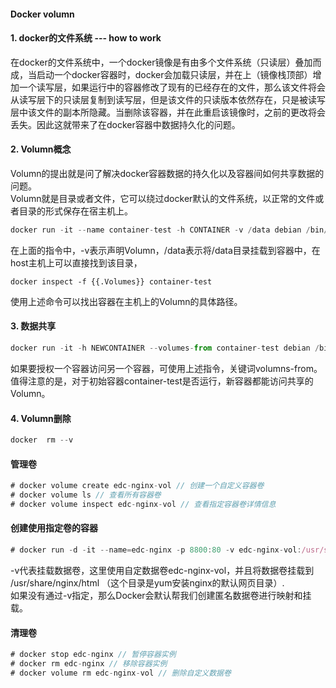 #### Docker volumn
#### 1. docker的文件系统 --- how to work
在docker的文件系统中，一个docker镜像是有由多个文件系统（只读层）叠加而成，当启动一个docker容器时，docker会加载只读层，并在上（镜像栈顶部）增加一个读写层，如果运行中的容器修改了现有的已经存在的文件，那么该文件将会从读写层下的只读层复制到读写层，但是该文件的只读版本依然存在，只是被读写层中该文件的副本所隐藏。当删除该容器，并在此重启该镜像时，之前的更改将会丢失。因此这就带来了在docker容器中数据持久化的问题。

#### 2. Volumn概念
Volumn的提出就是问了解决docker容器数据的持久化以及容器间如何共享数据的问题。<br/>
Volumn就是目录或者文件，它可以绕过docker默认的文件系统，以正常的文件或者目录的形式保存在宿主机上。<br/>
```javascript
docker run -it --name container-test -h CONTAINER -v /data debian /bin/bash
```
在上面的指令中，-v表示声明Volumn，/data表示将/data目录挂载到容器中，在host主机上可以直接找到该目录，
```javascipt
docker inspect -f {{.Volumes}} container-test
```
使用上述命令可以找出容器在主机上的Volumn的具体路径。

#### 3. 数据共享
```javascript
docker run -it -h NEWCONTAINER --volumes-from container-test debian /bin/bash
```
如果要授权一个容器访问另一个容器，可使用上述指令，关键词volumns-from。<br/>
值得注意的是，对于初始容器container-test是否运行，新容器都能访问共享的Volumn。
#### 4. Volumn删除
```javascript
docker  rm --v
```

#### 管理卷
```javascript
# docker volume create edc-nginx-vol // 创建一个自定义容器卷
# docker volume ls // 查看所有容器卷
# docker volume inspect edc-nginx-vol // 查看指定容器卷详情信息
```
#### 创建使用指定卷的容器
```javascript
# docker run -d -it --name=edc-nginx -p 8800:80 -v edc-nginx-vol:/usr/share/nginx/html nginx
```
-v代表挂载数据卷，这里使用自定数据卷edc-nginx-vol，并且将数据卷挂载到 /usr/share/nginx/html （这个目录是yum安装nginx的默认网页目录）.</br>
如果没有通过-v指定，那么Docker会默认帮我们创建匿名数据卷进行映射和挂载。</br>

#### 清理卷
```javascript
# docker stop edc-nginx // 暂停容器实例
# docker rm edc-nginx // 移除容器实例
# docker volume rm edc-nginx-vol // 删除自定义数据卷
```

